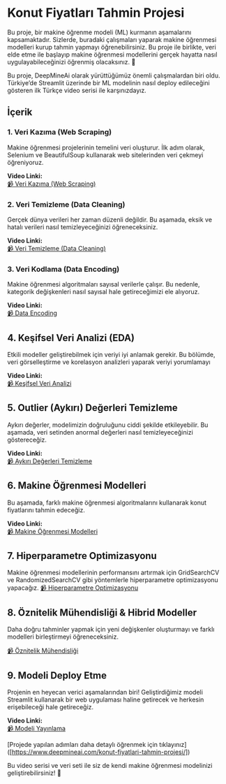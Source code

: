 # Konut Fiyatları Tahmin Projesi

Bu proje, bir makine öğrenme modeli (ML) kurmanın aşamalarını kapsamaktadır. Sizlerde, buradaki çalışmaları yaparak makine öğrenmesi modelleri kurup tahmin yapmayı öğrenebilirsiniz. 
Bu proje ile birlikte, veri elde etme ile başlayıp makine öğrenmesi modellerini gerçek hayatta nasıl uygulayabileceğinizi öğrenmiş olacaksınız. 🚀

Bu proje, DeepMineAi olarak yürüttüğümüz önemli çalışmalardan biri oldu. Türkiye’de Streamlit üzerinde bir ML modelinin nasıl deploy edileceğini gösteren ilk Türkçe video serisi ile karşınızdayız.


## İçerik

### 1. Veri Kazıma (Web Scraping)
Makine öğrenmesi projelerinin temelini veri oluşturur. İlk adım olarak, Selenium ve BeautifulSoup kullanarak web sitelerinden veri çekmeyi öğreniyoruz.

**Video Linki:**  
[📹 Veri Kazıma (Web Scraping)](https://www.youtube.com/watch?v=0UdZ5_HMlWE)

### 2. Veri Temizleme (Data Cleaning)
Gerçek dünya verileri her zaman düzenli değildir. Bu aşamada, eksik ve hatalı verileri nasıl temizleyeceğinizi öğreneceksiniz.

**Video Linki:**  
[📹 Veri Temizleme (Data Cleaning)](https://www.youtube.com/watch?v=A-D9bw4S0MI)

### 3. Veri Kodlama (Data Encoding)
Makine öğrenmesi algoritmaları sayısal verilerle çalışır. Bu nedenle, kategorik değişkenleri nasıl sayısal hale getireceğimizi ele alıyoruz.

**Video Linki:**  
[📹 Data Encoding](https://www.youtube.com/watch?v=ZU3OkNV-23U)

## 4. Keşifsel Veri Analizi (EDA)
Etkili modeller geliştirebilmek için veriyi iyi anlamak gerekir. Bu bölümde, veri görselleştirme ve korelasyon analizleri yaparak veriyi yorumlamayı

**Video Linki:**  
[📹 Keşifsel Veri Analizi](https://www.youtube.com/watch?v=Hzhtx2LV-Kc&t=338s)

## 5. Outlier (Aykırı) Değerleri Temizleme
Aykırı değerler, modelimizin doğruluğunu ciddi şekilde etkileyebilir. Bu aşamada, veri setinden anormal değerleri nasıl temizleyeceğinizi göstereceğiz.

**Video Linki:**  
[📹 Aykırı Değerleri Temizleme](https://www.youtube.com/watch?v=BjVN35lhi3Q&t=2s)

## 6. Makine Öğrenmesi Modelleri
Bu aşamada, farklı makine öğrenmesi algoritmalarını kullanarak konut fiyatlarını tahmin edeceğiz.

**Video Linki:**  
[📹 Makine Öğrenmesi Modelleri](https://www.youtube.com/watch?v=haf6WA-Ll1Y&t=13s)

## 7. Hiperparametre Optimizasyonu
Makine öğrenmesi modellerinin performansını artırmak için GridSearchCV ve RandomizedSearchCV gibi yöntemlerle hiperparametre optimizasyonu yapacağız.
[📹 Hiperparametre Optimizasyonu](https://www.youtube.com/watch?v=d0izOGums98&t=165s)

## 8. Öznitelik Mühendisliği & Hibrid Modeller
Daha doğru tahminler yapmak için yeni değişkenler oluşturmayı ve farklı modelleri birleştirmeyi öğreneceksiniz.

[📹  Öznitelik Mühendisliği](https://www.youtube.com/watch?v=01NWsWflzpA)

## 9. Modeli Deploy Etme
Projenin en heyecan verici aşamalarından biri! Geliştirdiğimiz modeli Streamlit kullanarak bir web uygulaması haline getirecek ve herkesin erişebileceği hale getireceğiz.

**Video Linki:**  
[📹  Modeli Yayınlama]([https://www.youtube.com/watch?v=01NWsWflzpA](https://www.youtube.com/watch?v=2JgEehtBD8s))

[Projede yapılan adımları daha detaylı öğrenmek için tıklayınız] ([https://www.deepmineai.com/konut-fiyatlari-tahmin-projesi/])

Bu video serisi ve veri seti ile siz de kendi makine öğrenmesi modelinizi geliştirebilirsiniz! 🚀

